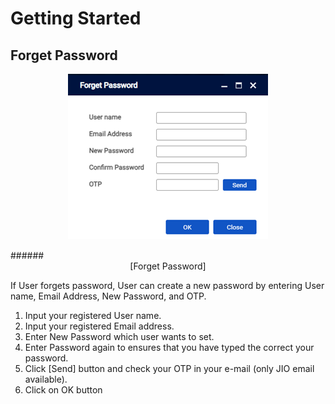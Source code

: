 # Getting Started

## Forget Password 



<p align="center">
  <img src="https://github.com/Innowireless-SE/5G_Vuze_Inbuilding_User_Manual/blob/master/docs/images/GetStarted/1-4.png?raw=true">
</p>
######<center>[Forget Password]</center>  





If User forgets password, User can create a new password by entering User name, Email Address, New Password, and OTP.<br>
1.	Input your registered User name.<br>
2.	Input your registered Email address.<br>
3.	Enter New Password which user wants to set.<br>
4.	Enter Password again to ensures that you have typed the correct your password.<br>
5.	Click [Send] button and check your OTP in your e-mail (only JIO email available).<br>
6.	Click on OK button






